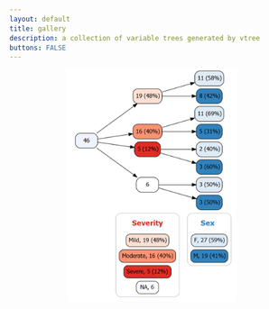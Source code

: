 ```yaml
---
layout: default
title: gallery
description: a collection of variable trees generated by vtree
buttons: FALSE
---
```


<p style="text-align:center;"><img src="images/legend.png" width="300"></p>
